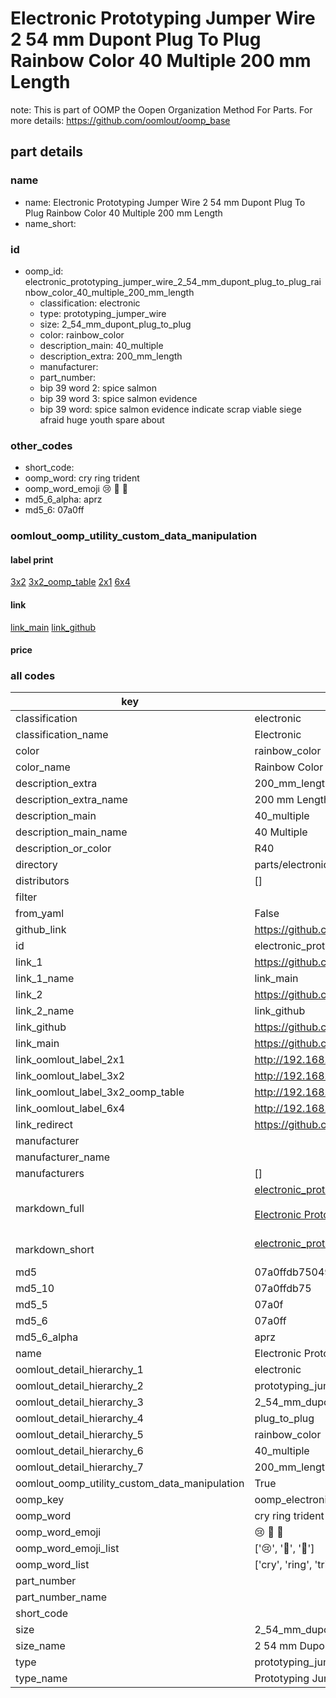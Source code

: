 # Electronic Prototyping Jumper Wire 2 54 mm Dupont Plug To Plug Rainbow Color 40 Multiple 200 mm Length  

note: This is part of OOMP the Oopen Organization Method For Parts. For more details: https://github.com/oomlout/oomp_base

##  part details
  







### name
* name: Electronic Prototyping Jumper Wire 2 54 mm Dupont Plug To Plug Rainbow Color 40 Multiple 200 mm Length
* name_short: 
### id
* oomp_id: electronic_prototyping_jumper_wire_2_54_mm_dupont_plug_to_plug_rainbow_color_40_multiple_200_mm_length
  * classification: electronic
  * type: prototyping_jumper_wire
  * size: 2_54_mm_dupont_plug_to_plug
  * color: rainbow_color
  * description_main: 40_multiple
  * description_extra: 200_mm_length
  * manufacturer: 
  * part_number: 
  * bip 39 word 2: spice salmon
  * bip 39 word 3: spice salmon evidence
  * bip 39 word: spice salmon evidence indicate scrap viable siege afraid huge youth spare about

### other_codes
* short_code: 
* oomp_word: cry ring trident
* oomp_word_emoji :cry: :ring: :trident:
* md5_6_alpha: aprz
* md5_6: 07a0ff






### oomlout_oomp_utility_custom_data_manipulation
#### label print
[3x2](http://192.168.1.245:1112/?label=oomp%20aprz)
[3x2_oomp_table](http://192.168.1.108:1112/?label=oomp%20aprz)
[2x1](http://192.168.1.242:1112/?label=oomp%20aprz)
[6x4](http://192.168.1.55:1112/?label=oomp%20aprz)    

#### link

[link_main](https://github.com/oomlout/oomlout_oomp_version_1_messy/tree/main/parts/electronic_prototyping_jumper_wire_2_54_mm_dupont_plug_to_plug_rainbow_color_40_multiple_200_mm_length) [link_github](https://github.com/oomlout/oomlout_oomp_version_1_messy/tree/main/parts/electronic_prototyping_jumper_wire_2_54_mm_dupont_plug_to_plug_rainbow_color_40_multiple_200_mm_length)                             

#### price







### all codes 
| key | value |  
| --- | --- |  
| classification | electronic |  
| classification_name | Electronic |  
| color | rainbow_color |  
| color_name | Rainbow Color |  
| description_extra | 200_mm_length |  
| description_extra_name | 200 mm Length |  
| description_main | 40_multiple |  
| description_main_name | 40 Multiple |  
| description_or_color | R40 |  
| directory | parts/electronic_prototyping_jumper_wire_2_54_mm_dupont_plug_to_plug_rainbow_color_40_multiple_200_mm_length |  
| distributors | [] |  
| filter |  |  
| from_yaml | False |  
| github_link | https://github.com/oomlout/oomlout_oomp_part_src/tree/main/parts/electronic_prototyping_jumper_wire_2_54_mm_dupont_plug_to_plug_rainbow_color_40_multiple_200_mm_length |  
| id | electronic_prototyping_jumper_wire_2_54_mm_dupont_plug_to_plug_rainbow_color_40_multiple_200_mm_length |  
| link_1 | https://github.com/oomlout/oomlout_oomp_version_1_messy/tree/main/parts/electronic_prototyping_jumper_wire_2_54_mm_dupont_plug_to_plug_rainbow_color_40_multiple_200_mm_length |  
| link_1_name | link_main |  
| link_2 | https://github.com/oomlout/oomlout_oomp_version_1_messy/tree/main/parts/electronic_prototyping_jumper_wire_2_54_mm_dupont_plug_to_plug_rainbow_color_40_multiple_200_mm_length |  
| link_2_name | link_github |  
| link_github | https://github.com/oomlout/oomlout_oomp_version_1_messy/tree/main/parts/electronic_prototyping_jumper_wire_2_54_mm_dupont_plug_to_plug_rainbow_color_40_multiple_200_mm_length |  
| link_main | https://github.com/oomlout/oomlout_oomp_version_1_messy/tree/main/parts/electronic_prototyping_jumper_wire_2_54_mm_dupont_plug_to_plug_rainbow_color_40_multiple_200_mm_length |  
| link_oomlout_label_2x1 | http://192.168.1.242:1112/?label=oomp%20aprz |  
| link_oomlout_label_3x2 | http://192.168.1.245:1112/?label=oomp%20aprz |  
| link_oomlout_label_3x2_oomp_table | http://192.168.1.108:1112/?label=oomp%20aprz |  
| link_oomlout_label_6x4 | http://192.168.1.55:1112/?label=oomp%20aprz |  
| link_redirect | https://github.com/oomlout/oomlout_oomp_version_1_messy/tree/main/parts/electronic_prototyping_jumper_wire_2_54_mm_dupont_plug_to_plug_rainbow_color_40_multiple_200_mm_length |  
| manufacturer |  |  
| manufacturer_name |  |  
| manufacturers | [] |  
| markdown_full | [electronic_prototyping_jumper_wire_2_54_mm_dupont_plug_to_plug_rainbow_color_40_multiple_200_mm_length](none)<br>[](none)<br>[Electronic Prototyping Jumper Wire 2 54 Mm Dupont Plug To Plug Rainbow Color 40 Multiple 200 Mm Length](none)<br><br> |  
| markdown_short | [electronic_prototyping_jumper_wire_2_54_mm_dupont_plug_to_plug_rainbow_color_40_multiple_200_mm_length](none)<br><br> |  
| md5 | 07a0ffdb75049903cd60b72e9baf9e8c |  
| md5_10 | 07a0ffdb75 |  
| md5_5 | 07a0f |  
| md5_6 | 07a0ff |  
| md5_6_alpha | aprz |  
| name | Electronic Prototyping Jumper Wire 2 54 mm Dupont Plug To Plug Rainbow Color 40 Multiple 200 mm Length |  
| oomlout_detail_hierarchy_1 | electronic |  
| oomlout_detail_hierarchy_2 | prototyping_jumper_wire |  
| oomlout_detail_hierarchy_3 | 2_54_mm_dupont |  
| oomlout_detail_hierarchy_4 | plug_to_plug |  
| oomlout_detail_hierarchy_5 | rainbow_color |  
| oomlout_detail_hierarchy_6 | 40_multiple |  
| oomlout_detail_hierarchy_7 | 200_mm_length |  
| oomlout_oomp_utility_custom_data_manipulation | True |  
| oomp_key | oomp_electronic_prototyping_jumper_wire_2_54_mm_dupont_plug_to_plug_rainbow_color_40_multiple_200_mm_length |  
| oomp_word | cry ring trident |  
| oomp_word_emoji | :cry: :ring: :trident: |  
| oomp_word_emoji_list | [':cry:', ':ring:', ':trident:'] |  
| oomp_word_list | ['cry', 'ring', 'trident'] |  
| part_number |  |  
| part_number_name |  |  
| short_code |  |  
| size | 2_54_mm_dupont_plug_to_plug |  
| size_name | 2 54 mm Dupont Plug To Plug |  
| type | prototyping_jumper_wire |  
| type_name | Prototyping Jumper Wire |  
